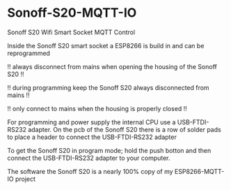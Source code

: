 # Sonoff-S20-MQTT-IO
 Sonoff S20 Wifi Smart Socket MQTT Control

Inside the Sonoff S20 smart socket a ESP8266 is build in and can be reprogrammed

!! always disconnect from mains when opening the housing of the Sonoff S20 !!

!! during programming keep the Sonoff S20 always disconnected from mains !!

!! only connect to mains when the housing is properly closed !!

For programming and power supply the internal CPU use a USB-FTDI-RS232 adapter.
On the pcb of the Sonoff S20 there is a row of solder pads to place a header to connect the USB-FTDI-RS232 adapter

To get the Sonoff S20 in program mode; hold the push botton and then connect the USB-FTDI-RS232 adapter to your computer.

The software the Sonoff S20 is a nearly 100% copy of my ESP8266-MQTT-IO project
